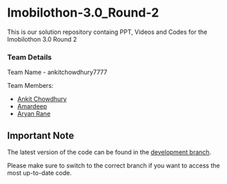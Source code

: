 # Imobilothon-3.0_Round-2
This is our solution repository containg PPT, Videos and Codes for the Imobilothon 3.0 Round 2

### Team Details
Team Name - ankitchowdhury7777

Team Members:
- [Ankit Chowdhury](https://github.com/DBxANDREWS)
- [Amardeep](https://github.com/Amardeep23)
- [Aryan Rane](https://github.com/aryanrane)

## Important Note

The latest version of the code can be found in the [development branch](https://github.com/Krishna-Ronaldo/Imobilothon-3.0_Round-2/tree/master).

Please make sure to switch to the correct branch if you want to access the most up-to-date code.
